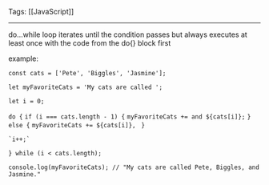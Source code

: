 
Tags: [[JavaScript]]

---
 
do...while loop iterates until the condition passes but always executes at least once with the code from the do{} block first

example:

`const cats = ['Pete', 'Biggles', 'Jasmine'];`

`let myFavoriteCats = 'My cats are called ';`

`let i = 0;`

`do {`
	`if (i === cats.length - 1) {`
		`myFavoriteCats += and ${cats[i]};`
	`} else {`
		`myFavoriteCats += ${cats[i]}, `
	`}`
	
	`i++;`
`} while (i < cats.length);`

`console.log(myFavoriteCats); // "My cats are called Pete, Biggles, and Jasmine."`